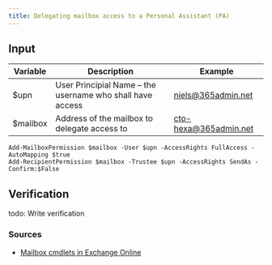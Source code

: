 ```yaml
---
title: Delegating mailbox access to a Personal Assistant (PA)
---
```



## Input

| Variable  | Description                                               | Example                |
|-----------|-----------------------------------------------------------|------------------------|
| $upn     | User Principial Name – the username who shall have access | niels@365admin.net    |
| $mailbox | Address of the mailbox to delegate access to              | cto-hexa@365admin.net |

~~~~~~~~~~~~~~~~~~~~~~~~~~~~~~~~~~~~~~~~~~~~~~~~~~~~~~~~~~~~~~~~~~~~~~~~~~~~~~~~
Add-MailboxPermission $mailbox -User $upn -AccessRights FullAccess -AutoMapping $true
Add-RecipientPermission $mailbox -Trustee $upn -AccessRights SendAs -Confirm:$False
~~~~~~~~~~~~~~~~~~~~~~~~~~~~~~~~~~~~~~~~~~~~~~~~~~~~~~~~~~~~~~~~~~~~~~~~~~~~~~~~

## Verification

todo: Write verification

### Sources

-   [Mailbox cmdlets in Exchange
    Online](https://technet.microsoft.com/da-dk/library/dn641230%28v=exchg.160%29.aspx)
